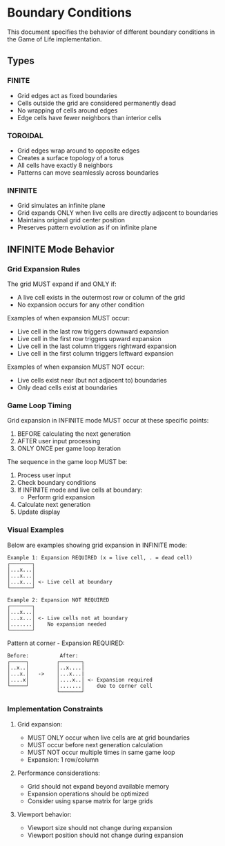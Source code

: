 # Boundary Conditions

This document specifies the behavior of different boundary conditions in the Game of Life implementation.

## Types

### FINITE

- Grid edges act as fixed boundaries
- Cells outside the grid are considered permanently dead
- No wrapping of cells around edges
- Edge cells have fewer neighbors than interior cells

### TOROIDAL

- Grid edges wrap around to opposite edges
- Creates a surface topology of a torus
- All cells have exactly 8 neighbors
- Patterns can move seamlessly across boundaries

### INFINITE

- Grid simulates an infinite plane
- Grid expands ONLY when live cells are directly adjacent to boundaries
- Maintains original grid center position
- Preserves pattern evolution as if on infinite plane

## INFINITE Mode Behavior

### Grid Expansion Rules

The grid MUST expand if and ONLY if:

- A live cell exists in the outermost row or column of the grid
- No expansion occurs for any other condition

Examples of when expansion MUST occur:

- Live cell in the last row triggers downward expansion
- Live cell in the first row triggers upward expansion
- Live cell in the last column triggers rightward expansion
- Live cell in the first column triggers leftward expansion

Examples of when expansion MUST NOT occur:

- Live cells exist near (but not adjacent to) boundaries
- Only dead cells exist at boundaries

### Game Loop Timing

Grid expansion in INFINITE mode MUST occur at these specific points:

1. BEFORE calculating the next generation
2. AFTER user input processing
3. ONLY ONCE per game loop iteration

The sequence in the game loop MUST be:

1. Process user input
2. Check boundary conditions
3. If INFINITE mode and live cells at boundary:
   - Perform grid expansion
4. Calculate next generation
5. Update display

### Visual Examples

Below are examples showing grid expansion in INFINITE mode:

```text
Example 1: Expansion REQUIRED (x = live cell, . = dead cell)
┌───────┐
│...x...│ 
│...x...│
│...x...│ <- Live cell at boundary
└───────┘

Example 2: Expansion NOT REQUIRED
┌───────┐
│...x...│ 
│...x...│ <- Live cells not at boundary
│.......│    No expansion needed
└───────┘
```

Pattern at corner - Expansion REQUIRED:

```text
Before:          After:
┌─────┐         ┌───────┐
│..x..│         │..x....│
│...x.│   ->    │...x...|
│....x│         │....x..│ <- Expansion required
└─────┘         │.......│    due to corner cell
                └───────┘
```

### Implementation Constraints

1. Grid expansion:
   - MUST ONLY occur when live cells are at grid boundaries
   - MUST occur before next generation calculation
   - MUST NOT occur multiple times in same game loop
   - Expansion: 1 row/column

2. Performance considerations:
   - Grid should not expand beyond available memory
   - Expansion operations should be optimized
   - Consider using sparse matrix for large grids

3. Viewport behavior:
   - Viewport size should not change during expansion
   - Viewport position should not change during expansion
